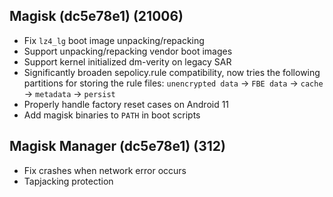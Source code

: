 ## Magisk (dc5e78e1) (21006)
- Fix `lz4_lg` boot image unpacking/repacking
- Support unpacking/repacking vendor boot images
- Support kernel initialized dm-verity on legacy SAR
- Significantly broaden sepolicy.rule compatibility, now tries the following partitions for storing the rule files:
`unencrypted data` -> `FBE data` -> `cache` -> `metadata` -> `persist`
- Properly handle factory reset cases on Android 11
- Add magisk binaries to `PATH` in boot scripts

## Magisk Manager (dc5e78e1) (312)
- Fix crashes when network error occurs
- Tapjacking protection
